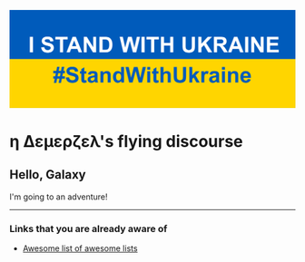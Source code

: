 ![](media/Stand_with_Ukraine.svg)
# η Δεμερζελ's flying discourse

## Hello, Galaxy
I'm going to an adventure!

---
### Links that you are already aware of
- [Awesome list of awesome lists](https://github.com/sindresorhus/awesome#contents)
